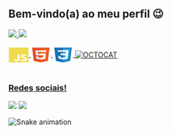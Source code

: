 ## Bem-vindo(a) ao meu perfil  😉

 <div>
   <a href="https://github.com/Yranchel">
   <img height="180em" src="https://github-readme-stats.vercel.app/api?username=Yranchel&show_icons=true&theme=gruvbox&include_all_commits=true&count_private=true"/>
   <img height="180em" src="https://github-readme-stats.vercel.app/api/top-langs/?username=Yranchel&layout=compact&langs_count=6&theme=gruvbox"/>

</div>
<div style="display: inline_block"><br>
  <img align="center" alt="Js" height="30" width="40" src="https://raw.githubusercontent.com/devicons/devicon/master/icons/javascript/javascript-plain.svg">
  <img align="center" alt="HTML" height="30" width="40" src="https://raw.githubusercontent.com/devicons/devicon/master/icons/html5/html5-original.svg">
  <img align="center" alt="CSS" height="30" width="40" src="https://raw.githubusercontent.com/devicons/devicon/master/icons/css3/css3-original.svg">
  <img align="center" alt="OCTOCAT" height="30" width="40" src=![octocat-1693061772151](https://github.com/Yranchel/Yranchel/assets/115661982/9b5de427-acd4-42b8-9bdf-b742c45b964b)>

</div>
 
 <br>
 
  ### Redes sociais!
 
<div> 
 
 <a href="https://discord.com/channels/@me" target="_blank"><img src="https://img.shields.io/badge/Discord-7289DA?style=for-the-badge&logo=discord&logoColor=white" target="_blank"></a> 
  <a href="https://www.linkedin.com/in/yuri-ranchel-984476157/" target="_blank"><img src="https://img.shields.io/badge/-LinkedIn-%230077B5?style=for-the-badge&logo=linkedin&logoColor=white" target="_blank"></a> 
 
![Snake animation](https://github.com/USERNAME/USERNAME/blob/output/github-contribution-grid-snake.svg)

</div>

